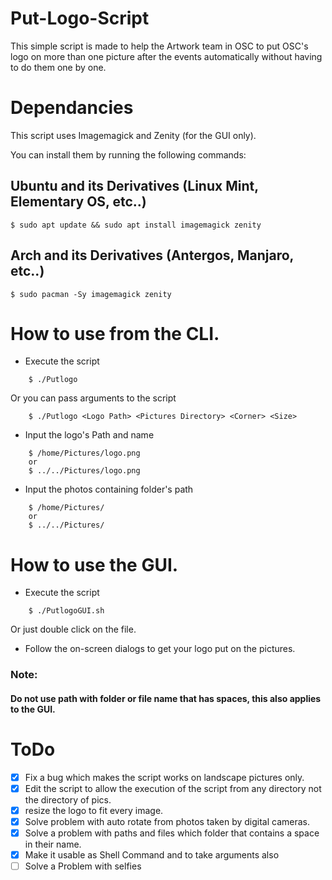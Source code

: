 # Put-Logo-Script

This simple script is made to help the Artwork team in OSC to put OSC's logo on more than one picture after the events automatically without having to do them one by one.

# Dependancies

This script uses Imagemagick and Zenity (for the GUI only).

You can install them by running the following commands:

## Ubuntu and its Derivatives (Linux Mint, Elementary OS, etc..)
```
$ sudo apt update && sudo apt install imagemagick zenity
```

## Arch and its Derivatives (Antergos, Manjaro, etc..)
```
$ sudo pacman -Sy imagemagick zenity
```


# How to use from the CLI.
* Execute the script
```
	$ ./Putlogo
```

Or you can pass arguments to the script

```
	$ ./Putlogo <Logo Path> <Pictures Directory> <Corner> <Size>
```

* Input the logo's Path and name
```
	$ /home/Pictures/logo.png
	or
	$ ../../Pictures/logo.png
```

* Input the photos containing folder's path
```
	$ /home/Pictures/
	or
	$ ../../Pictures/
```

# How to use the GUI.
* Execute the script
```
	$ ./PutlogoGUI.sh
```

   Or just double click on the file.

* Follow the on-screen dialogs to get your logo put on the pictures.

### Note:
#### Do not use path with folder or file name that has spaces, this also applies to the GUI.

# ToDo
* [X] Fix a bug which makes the script works on landscape pictures only.
* [X] Edit the script to allow the execution of the script from any directory not the directory of pics.
* [X] resize the logo to fit every image.
* [X] Solve problem with auto rotate from photos taken by digital cameras.
* [X] Solve a problem with paths and files which folder that contains a space in their name.
* [X] Make it usable as Shell Command and to take arguments also
* [ ] Solve a Problem with selfies 
